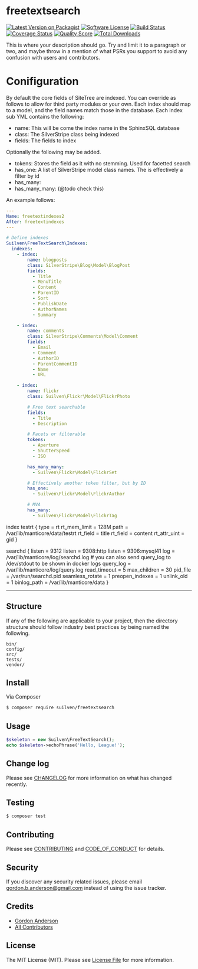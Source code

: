 # freetextsearch

[![Latest Version on Packagist][ico-version]][link-packagist]
[![Software License][ico-license]](LICENSE.md)
[![Build Status][ico-travis]][link-travis]
[![Coverage Status][ico-scrutinizer]][link-scrutinizer]
[![Quality Score][ico-code-quality]][link-code-quality]
[![Total Downloads][ico-downloads]][link-downloads]

This is where your description should go. Try and limit it to a paragraph or two, and maybe throw in a mention of what
PSRs you support to avoid any confusion with users and contributors.

# Conifiguration
By default the core fields of SiteTree are indexed.  You can override as follows to allow for third party modules or
your own.  Each index should map to a model, and the field names match those in the database.  Each index sub YML
contains the following:

* name:  This will be come the index name in the SphinxSQL database
* class:  The SilverStripe class being indexed
* fields:  The fields to index

Optionally the following may be added.

* tokens:  Stores the field as it with no stemming.  Used for facetted search
* has_one: A list of SilverStripe model class names.  The is effectively a filter by id
* has_many: 
* has_many_many: (@todo check this)

An example follows:


```yml
---
Name: freetextindexes2
After: freetextindexes
---

# Define indexes
Suilven\FreeTextSearch\Indexes:
  indexes:
    - index:
        name: blogposts
        class: SilverStripe\Blog\Model\BlogPost
        fields:
          - Title
          - MenuTitle
          - Content
          - ParentID
          - Sort
          - PublishDate
          - AuthorNames
          - Summary

    - index:
        name: comments
        class: SilverStripe\Comments\Model\Comment
        fields:
          - Email
          - Comment
          - AuthorID
          - ParentCommentID
          - Name
          - URL

    - index:
        name: flickr
        class: Suilven\Flickr\Model\FlickrPhoto

        # Free text searchable
        fields:
          - Title
          - Description

        # Facets or filterable
        tokens:
          - Aperture
          - ShutterSpeed
          - ISO

        has_many_many:
          - Suilven\Flickr\Model\FlickrSet

        # Effectively another token filter, but by ID
        has_one:
          - Suilven\Flickr\Model\FlickrAuthor

        # MVA
        has_many:
          - Suilven\Flickr\Model\FlickrTag

```




index testrt {
    type = rt
    rt_mem_limit = 128M
    path = /var/lib/manticore/data/testrt
    rt_field = title
    rt_field = content
    rt_attr_uint = gid
}

searchd {
    listen = 9312
    listen = 9308:http
    listen = 9306:mysql41
    log = /var/lib/manticore/log/searchd.log
    # you can also send query_log to /dev/stdout to be shown in docker logs
    query_log = /var/lib/manticore/log/query.log
    read_timeout = 5
    max_children = 30
    pid_file = /var/run/searchd.pid
    seamless_rotate = 1
    preopen_indexes = 1
    unlink_old = 1
    binlog_path = /var/lib/manticore/data
}



















-----------------------------

## Structure

If any of the following are applicable to your project, then the directory structure should follow industry best practices by being named the following.

```
bin/        
config/
src/
tests/
vendor/
```


## Install

Via Composer

``` bash
$ composer require suilven/freetextsearch
```

## Usage

``` php
$skeleton = new Suilven\FreeTextSearch();
echo $skeleton->echoPhrase('Hello, League!');
```

## Change log

Please see [CHANGELOG](CHANGELOG.md) for more information on what has changed recently.

## Testing

``` bash
$ composer test
```

## Contributing

Please see [CONTRIBUTING](CONTRIBUTING.md) and [CODE_OF_CONDUCT](CODE_OF_CONDUCT.md) for details.

## Security

If you discover any security related issues, please email gordon.b.anderson@gmail.com instead of using the issue tracker.

## Credits

- [Gordon Anderson][link-author]
- [All Contributors][link-contributors]

## License

The MIT License (MIT). Please see [License File](LICENSE.md) for more information.

[ico-version]: https://img.shields.io/packagist/v/suilven/freetextsearch.svg?style=flat-square
[ico-license]: https://img.shields.io/badge/license-MIT-brightgreen.svg?style=flat-square
[ico-travis]: https://img.shields.io/travis/suilven/freetextsearch/master.svg?style=flat-square
[ico-scrutinizer]: https://img.shields.io/scrutinizer/coverage/g/suilven/freetextsearch.svg?style=flat-square
[ico-code-quality]: https://img.shields.io/scrutinizer/g/suilven/freetextsearch.svg?style=flat-square
[ico-downloads]: https://img.shields.io/packagist/dt/suilven/freetextsearch.svg?style=flat-square

[link-packagist]: https://packagist.org/packages/suilven/freetextsearch
[link-travis]: https://travis-ci.org/suilven/freetextsearch
[link-scrutinizer]: https://scrutinizer-ci.com/g/suilven/freetextsearch/code-structure
[link-code-quality]: https://scrutinizer-ci.com/g/suilven/freetextsearch
[link-downloads]: https://packagist.org/packages/suilven/freetextsearch
[link-author]: https://github.com/gordonbanderson
[link-contributors]: ../../contributors
